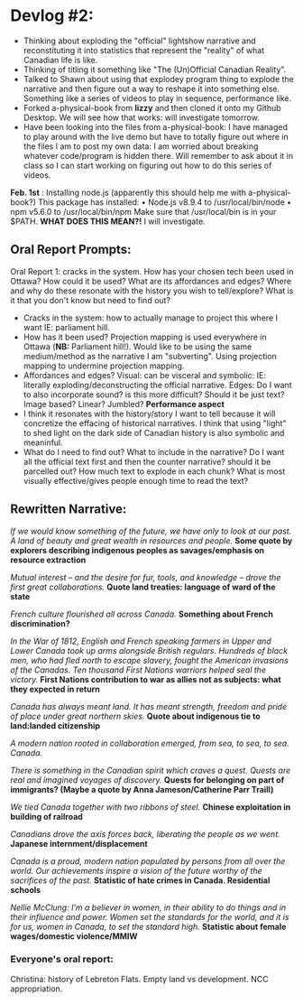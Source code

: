 # Devlog #2:

- Thinking about exploding the "official" lightshow narrative and reconstituting it into statistics that represent the "reality" of what Canadian life is like. 
- Thinking of titling it something like "The (Un)Official Canadian Reality".
- Talked to Shawn about using that explodey program thing to explode the narrative and then figure out a way to reshape it into something else. Something like a series of videos to play in sequence, performance like. 
- Forked a-physical-book from **lizzy** and then cloned it onto my Github Desktop. We will see how that works: will investigate tomorrow. 
- Have been looking into the files from a-physical-book: I have managed to play around with the live demo but have to totally figure out where in the files I am to post my own data: I am worried about breaking whatever code/program is hidden there. Will remember to ask about it in class so I can start working on figuring out how to do this series of videos. 

**Feb. 1st** : Installing node.js (apparently this should help me with a-physical-book?)
This package has installed:
	•	Node.js v8.9.4 to /usr/local/bin/node
	•	npm v5.6.0 to /usr/local/bin/npm
Make sure that /usr/local/bin is in your $PATH. **WHAT DOES THIS MEAN?!** I will investigate. 

## Oral Report Prompts:

Oral Report 1: cracks in the system. How has your chosen tech been used in Ottawa? How could it be used? What are its affordances and edges? Where and why do these resonate with the history you wish to tell/explore? What is it that you don't know but need to find out?

- Cracks in the system: how to actually manage to project this where I want IE: parliament hill. 
- How has it been used? Projection mapping is used everywhere in Ottawa (**NB:** Parliament hill!). Would like to be using the same medium/method as the narrative I am "subverting". Using projection mapping to undermine projection mapping. 
- Affordances and edges? Visual: can be visceral and symbolic: IE: literally exploding/deconstructing the official narrative. Edges: Do I want to also incorporate sound? is this more difficult? Should it be just text? Image based? Linear? Jumbled? **Performance aspect** 
- I think it resonates with the history/story I want to tell because it will concretize the effacing of historical narratives. I think that using "light" to shed light on the dark side of Canadian history is also symbolic and meaninful. 
- What do I need to find out? What to include in the narrative? Do I want all the official text first and then the counter narrative? should it be parcelled out? How much text to explode in each chunk? What is most visually effective/gives people enough time to read the text?

## Rewritten Narrative:

*If we would know something of the future, we have only to look at our past.*
*A land of beauty and great wealth in resources and people.*
**Some quote by explorers describing indigenous peoples as savages/emphasis on resource extraction**

*Mutual interest – and the desire for fur, tools, and knowledge – drove the first great collaborations.*
**Quote land treaties: language of ward of the state** 

*French culture flourished all across Canada.*
**Something about French discrimination?**

*In the War of 1812, English and French speaking farmers in Upper and Lower Canada took up arms alongside British regulars. Hundreds of black men, who had fled north to escape slavery, fought the American invasions of the Canadas. Ten thousand First Nations warriors helped seal the victory.*
**First Nations contribution to war as allies not as subjects: what they expected in return**

*Canada has always meant land. It has meant strength, freedom and pride of place under great northern skies.*
**Quote about indigenous tie to land:landed citizenship** 

*A modern nation rooted in collaboration emerged, from sea, to sea, to sea. Canada.*

*There is something in the Canadian spirit which craves a quest.*
*Quests are real and imagined voyages of discovery.*
**Quests for belonging on part of immigrants? (Maybe a quote by Anna Jameson/Catherine Parr Traill)** 

*We tied Canada together with two ribbons of steel.*
**Chinese exploitation in building of railroad** 

*Canadians drove the axis forces back, liberating the people as we went.*
**Japanese internment/displacement** 

*Canada is a proud, modern nation populated by persons from all over the world.
Our achievements inspire a vision of the future worthy of the sacrifices of the past.*
**Statistic of hate crimes in Canada. Residential schools**

*Nellie McClung: I’m a believer in women, in their ability to do things and in their influence and power. Women set the standards for the world, and it is for us, women in Canada, to set the standard high.*
**Statistic about female wages/domestic violence/MMIW**


### Everyone's oral report:
Christina: history of Lebreton Flats. Empty land vs development. NCC appropriation. 
